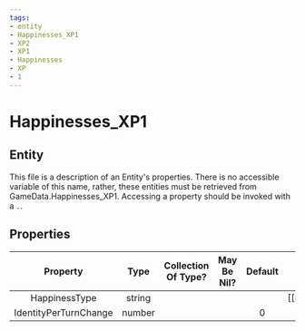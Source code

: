 ```yaml
---
tags:
- entity
- Happinesses_XP1
- XP2
- XP1
- Happinesses
- XP
- 1
---
```

# Happinesses_XP1
## Entity
This file is a description of an Entity's properties. There is no accessible variable of this name, rather, these entities must be retrieved from GameData.Happinesses_XP1. Accessing a property should be invoked with a `.`.
## Properties
|	Property	|	Type	|	Collection Of Type?	|	May Be Nil?	|	Default	|	References	|	Key	|	Notes	|
|	:-:	|	:-:	|	:-:	|	:-:	|	:-:	|	:-:	|	:-:	|	-:	|
|	HappinessType	|	string	|		|		|		|	[[Happiness]].HappinessType	|	✓	|	|
|	IdentityPerTurnChange	|	number	|		|		|	0	|		|		|	|
